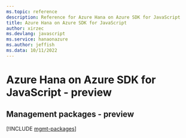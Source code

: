 ```yaml
---
ms.topic: reference
description: Reference for Azure Hana on Azure SDK for JavaScript
title: Azure Hana on Azure SDK for JavaScript
author: xirzec
ms.devlang: javascript
ms.service: hanaonazure
ms.author: jeffish
ms.data: 10/11/2022
---
```

# Azure Hana on Azure SDK for JavaScript - preview

## Management packages - preview
[!INCLUDE [mgmt-packages](hana-on-azure-mgmt-index.md)]